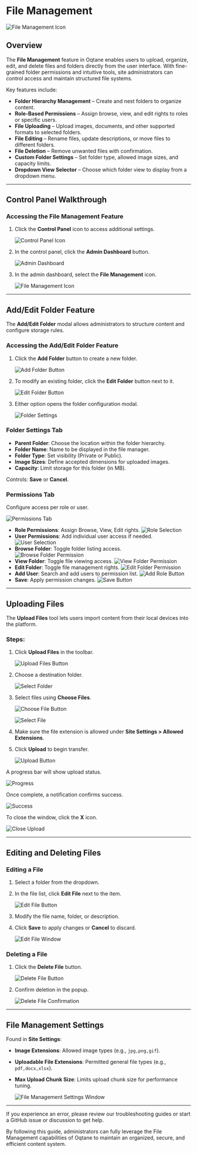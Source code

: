 # File Management

![File Management Icon](./assets/file-management.png)

## Overview

The **File Management** feature in Oqtane enables users to upload, organize, edit, and delete files and folders directly from the user interface. With fine-grained folder permissions and intuitive tools, site administrators can control access and maintain structured file systems.

Key features include:

- **Folder Hierarchy Management** – Create and nest folders to organize content.
- **Role-Based Permissions** – Assign browse, view, and edit rights to roles or specific users.
- **File Uploading** – Upload images, documents, and other supported formats to selected folders.
- **File Editing** – Rename files, update descriptions, or move files to different folders.
- **File Deletion** – Remove unwanted files with confirmation.
- **Custom Folder Settings** – Set folder type, allowed image sizes, and capacity limits.
- **Dropdown View Selector** – Choose which folder view to display from a dropdown menu.

---

## Control Panel Walkthrough

### Accessing the File Management Feature

1. Click the **Control Panel** icon to access additional settings.

   ![Control Panel Icon](./assets/control-panel-button.png)

2. In the control panel, click the **Admin Dashboard** button.

   ![Admin Dashboard](./assets/control-panel-admin-dashboard-button.png)

3. In the admin dashboard, select the **File Management** icon.

   ![File Management Icon](./assets/admin-dashboard-file-management.png)

---

## Add/Edit Folder Feature

The **Add/Edit Folder** modal allows administrators to structure content and configure storage rules.

### Accessing the Add/Edit Folder Feature

1. Click the **Add Folder** button to create a new folder.

   ![Add Folder Button](./assets/file-management-add-folder-button.png)

2. To modify an existing folder, click the **Edit Folder** button next to it.

   ![Edit Folder Button](./assets/file-management-edit-folder-button.png)

3. Either option opens the folder configuration modal.

   ![Folder Settings](./assets/file-management-folder-settings.png)

### Folder Settings Tab

- **Parent Folder**: Choose the location within the folder hierarchy.
- **Folder Name**: Name to be displayed in the file manager.
- **Folder Type**: Set visibility (Private or Public).
- **Image Sizes**: Define accepted dimensions for uploaded images.
- **Capacity**: Limit storage for this folder (in MB).

Controls: **Save** or **Cancel**.

### Permissions Tab

Configure access per role or user.

![Permissions Tab](./assets/file-management-folder-permissions.png)

- **Role Permissions**: Assign Browse, View, Edit rights.
  ![Role Selection](./assets/file-management-folder-permissions-role.png)
- **User Permissions**: Add individual user access if needed.
  ![User Selection](./assets/file-management-folder-permissions-user.png)
- **Browse Folder**: Toggle folder listing access.
  ![Browse Folder Permission](./assets/file-management-folder-permissions-browse-folder.png)
- **View Folder**: Toggle file viewing access.
  ![View Folder Permission](./assets/file-management-folder-permissions-view-folder.png)
- **Edit Folder**: Toggle file management rights.
  ![Edit Folder Permission](./assets/file-management-folder-permissions-edit-folder.png)
- **Add User**: Search and add users to permission list.
  ![Add Role Button](./assets/file-management-folder-permissions-add-user.png)
- **Save**: Apply permission changes.
  ![Save Button](./assets/file-management-folder-permissions-save.png)

---

## Uploading Files

The **Upload Files** tool lets users import content from their local devices into the platform.

### Steps:

1. Click **Upload Files** in the toolbar.

   ![Upload Files Button](./assets/file-management-upload-files-button.png)

2. Choose a destination folder.

   ![Select Folder](./assets/file-management-upload-files-folder.png)

3. Select files using **Choose Files**.

   ![Choose File Button](./assets/file-management-upload-files-choose-file-button.png)

   ![Select File](./assets/file-management-upload-files-choose-file.png)

4. Make sure the file extension is allowed under **Site Settings > Allowed Extensions**.

5. Click **Upload** to begin transfer.

   ![Upload Button](./assets/file-management-upload-files-upload-button.png)

A progress bar will show upload status.

   ![Progress](./assets/file-management-upload-files-progress-bar.png)

Once complete, a notification confirms success.

   ![Success](./assets/file-management-upload-files-success-notification.png)

To close the window, click the **X** icon.

   ![Close Upload](./assets/file-management-upload-files-close-window.png)

---

## Editing and Deleting Files

### Editing a File

1. Select a folder from the dropdown.
2. In the file list, click **Edit File** next to the item.

   ![Edit File Button](./assets/file-management-edit-file-button.png)

3. Modify the file name, folder, or description.
4. Click **Save** to apply changes or **Cancel** to discard.

   ![Edit File Window](./assets/file-management-edit-file-window.png)

### Deleting a File

1. Click the **Delete File** button.

   ![Delete File Button](./assets/file-management-file-delete-button.png)

2. Confirm deletion in the popup.

   ![Delete File Confirmation](./assets/file-management-file-delete-confirmation-window.png)

---

## File Management Settings

Found in **Site Settings**:

- **Image Extensions**: Allowed image types (e.g., `jpg,png,gif`).
- **Uploadable File Extensions**: Permitted general file types (e.g., `pdf,docx,xlsx`).
- **Max Upload Chunk Size**: Limits upload chunk size for performance tuning.

   ![File Management Settings Window](./assets/file-management-settings.png)

---

If you experience an error, please review our troubleshooting guides or start a GitHub issue or discussion to get help.

By following this guide, administrators can fully leverage the File Management capabilities of Oqtane to maintain an organized, secure, and efficient content system.
